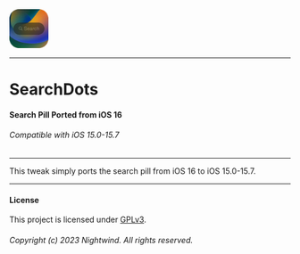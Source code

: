 <img width="70" style="border-radius:10px" src="searchdotsprefs/Resources/icon@3.png">

---
# SearchDots
#### Search Pill Ported from iOS 16
###### Compatible with iOS 15.0-15.7
---

This tweak simply ports the search pill from iOS 16 to iOS 15.0-15.7.

---

#### License
This project is licensed under [GPLv3](LICENSE).

###### Copyright (c) 2023 Nightwind. All rights reserved.